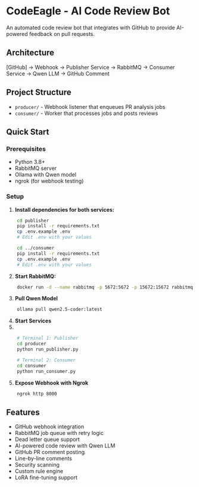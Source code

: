 # CodeEagle - AI Code Review Bot

An automated code review bot that integrates with GitHub to provide AI-powered feedback on pull requests.

## Architecture

[GitHub] → Webhook → Publisher Service → RabbitMQ → Consumer Service → Qwen LLM → GitHub Comment

## Project Structure

- `producer/` - Webhook listener that enqueues PR analysis jobs
- `consumer/` - Worker that processes jobs and posts reviews

## Quick Start

### Prerequisites
- Python 3.8+
- RabbitMQ server
- Ollama with Qwen model
- ngrok (for webhook testing)

### Setup

1. **Install dependencies for both services:**
```bash
    cd publisher
    pip install -r requirements.txt
    cp .env.example .env
    # Edit .env with your values

    cd ../consumer
    pip install -r requirements.txt
    cp .env.example .env
    # Edit .env with your values
```

2. **Start RabbitMQ:**
```bash
    docker run -d --name rabbitmq -p 5672:5672 -p 15672:15672 rabbitmq:3-management
```

3. **Pull Qwen Model**
``` bash
    ollama pull qwen2.5-coder:latest 
```

4. **Start Services**
5. 
``` bash
    # Terminal 1: Publisher
    cd producer
    python run_publisher.py

    # Terminal 2: Consumer
    cd consumer
    python run_consumer.py
```

5. **Expose Webhook with Ngrok**
``` bash
    ngrok http 8000
```

## Features

- GitHub webhook integration
- RabbitMQ job queue with retry logic
- Dead letter queue support
- AI-powered code review with Qwen LLM
- GitHub PR comment posting
- Line-by-line comments
- Security scanning
- Custom rule engine
- LoRA fine-tuning support
